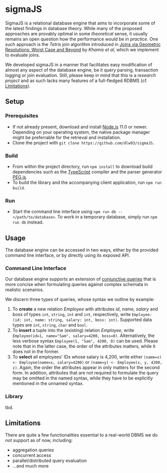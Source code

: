 ﻿# sigmaJS
SigmaJS is a relational database engine that aims to incorporate some of the latest findings in database theory.
While many of the proposed approaches are provably optimal in some *theoretical* sense, it usually remains an open question how the performance would be in *practice*.
One such approach is the *Tetris* join algorithm introduced in [Joins via Geometric Resolutions: Worst Case and Beyond](http://doi.org/10.1145/2967101) by *Khamis et al*, which we implement to evaluate joins.

We developed sigmaJS in a manner that facilitates easy modification of almost any aspect of the database engine, be it query parsing, transaction logging or join evaluation.
Still, please keep in mind that this is a *research project* and as such lacks many features of a full-fledged RDBMS (cf. [Limitations](#limitations)).

## Setup

### Prerequisites
* If not already present, download and install [Node.js](https://nodejs.org) 11.0 or newer. Depending on your operating system, the native package manager might be preferrable for the retrieval and installation.
* Clone the project with `git clone https://github.com/dlw93/sigmaJS`.

### Build
* From within the project directory, run `npm install` to download build dependencies such as the [TypeScript](https://www.typescriptlang.org/) compiler and the parser generator [PEG.js](https://pegjs.org/).
* To build the library and the accompanying client application, run `npm run build`.

### Run
* Start the command line interface using `npm run db -- </path/to/database>`. To work in a temporary database, simply run `npm run db` instead.

## Usage
The database engine can be accessed in two ways, either by the provided command line interface, or by directly using its exposed API.

### Command Line Interface
Our database engine supports an extension of [conjunctive queries](https://en.wikipedia.org/wiki/Conjunctive_query#Datalog) that is more concise when formulating queries against complex schemata in realistic scenarios.

We discern three types of queries, whose syntax we outline by example:

1. To **create** a new relation *Employee* with attributes *id*, *name*, *salary* and *boss* of types `int`, `string`, `int` and `int`, respectively, write `Employee: (id: int, name: string, salary: int, boss: int)`. Supported data types are `int`, `string`, `char` and `bool`.
2. To **insert** a tuple into the (existing) relation *Employee*, write `Employee(id=1, name="Sam", salary=4200, boss=0)`. Alternatively, the less verbose syntax `Employee(1, "Sam", 4200, 0)` can be used. Please note that in the latter case, the order of the attributes matters, while it does not in the former.
3. To **select** all employees' IDs whose salary is 4,200, write either `(name=x) <- Employee(name=x, salary=4200)` or `(name=y) <- Employee(x, y, 4200, z)`. Again, the order the attributes appear in only matters for the second form. In addition, attributes that are not required to formulate the query may be omitted in the named syntax, while they have to be explicitly mentioned in the unnamed syntax.

### Library
tbd.
<!-- The following script **creates** a database with two relations *Employee* and *Division*, **inserts** some tuples and **selects** all division heads with at least one employee earning 4,200.

```TypeScript
import { Database, Query } from "sigma";
import { INT, CHAR } from "sigma/types";

const db = Database.open(); // using a temporary database

db.createRelation("Employee", [ INT("id"), STRING("name"), INT("salary"), INT("divId") ]);
db.createRelation("Division", [ INT("id"), STRING("name"), INT("head") ]);

db.relation("Employee").insert(0, "David Luis Wiegandt", 4200, 2);
db.relation("Employee").insert(1, "Marc Seibert", 4711, 2);
db.relation("Division").insert(2, "Development", 1);

const result = db.query("(head=y) <- Employee(id=x, name=y, divId=z), Employee(name="David Luis Wiegandt", divId=z), Division(id=z, head=x)");
console.log(result.tuples);

console.table();

db.close();
``` -->

## Limitations
There are quite a few functionalities essential to a real-world DBMS we do *not* support as of now, including:
* aggregation queries
* concurrent access
* parallel/distributed query evaluation
* ...and much more